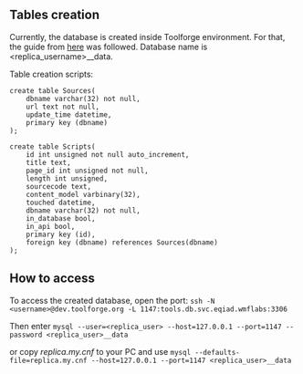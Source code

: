 ## Tables creation

Currently, the database is created inside Toolforge environment.
For that, the guide from [here](https://wikitech.wikimedia.org/wiki/Help:Toolforge/Database#Steps_to_create_a_user_database_on_tools.db.svc.eqiad.wmflabs)
was followed. Database name is <replica_username>__data.

Table creation scripts:
```mysql
create table Sources(
    dbname varchar(32) not null,
    url text not null,
    update_time datetime,
    primary key (dbname)
);

create table Scripts(
    id int unsigned not null auto_increment,
    title text,
    page_id int unsigned not null,
    length int unsigned,
    sourcecode text,
    content_model varbinary(32),
    touched datetime,
    dbname varchar(32) not null,
    in_database bool,
    in_api bool,
    primary key (id),
    foreign key (dbname) references Sources(dbname)
);

```


## How to access

To access the created database, open the port:
`ssh -N <username>@dev.toolforge.org -L 1147:tools.db.svc.eqiad.wmflabs:3306
`

Then enter
`mysql --user=<replica_user> --host=127.0.0.1 --port=1147 --password <replica_user>__data`

or copy *replica.my.cnf* to your PC and use `mysql --defaults-file=replica.my.cnf --host=127.0.0.1 --port=1147
<replica_user>__data
`